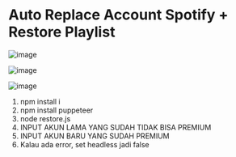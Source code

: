 # Auto Replace Account Spotify + Restore Playlist
![image](https://user-images.githubusercontent.com/91462302/220407289-ee632c6a-b14e-46be-8733-68a7abc0b425.png)

![image](https://user-images.githubusercontent.com/91462302/220407454-2a5c484b-02a4-4263-8f58-1ea1ced56f9c.png)

![image](https://user-images.githubusercontent.com/91462302/220407613-3f47a87b-c8be-4117-9426-8a01374e053d.png)

1. npm install i
2. npm install puppeteer
3. node restore.js
4. INPUT AKUN LAMA YANG SUDAH TIDAK BISA PREMIUM
5. INPUT AKUN BARU YANG SUDAH PREMIUM
6. Kalau ada error, set headless jadi false
